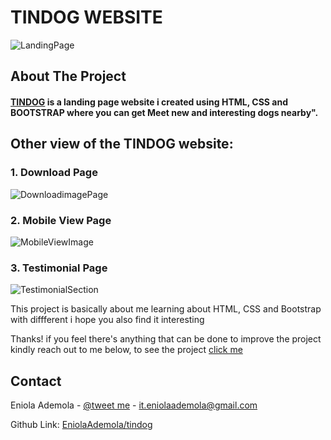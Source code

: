 # TINDOG WEBSITE
![LandingPage](https://user-images.githubusercontent.com/107508295/191055115-62b3623f-63d6-4ec2-b09c-b9e32856404b.png)


## About The Project

#### [TINDOG](https://tindog-wheat.vercel.app/) is a landing page website i created using **HTML, CSS and BOOTSTRAP**  where you can get Meet new and interesting dogs nearby".

## Other view of the TINDOG website:
### 1. Download Page
![DownloadimagePage](https://user-images.githubusercontent.com/107508295/191058013-a7bd58f9-5e84-4b46-8608-261a6993238d.png)

### 2. Mobile View Page
![MobileViewImage](https://user-images.githubusercontent.com/107508295/191058710-55ca2e49-cca6-4558-9122-40cc7b5fe922.png)


### 3. Testimonial Page
![TestimonialSection](https://user-images.githubusercontent.com/107508295/191058388-1536f2c9-5fb5-486c-ac10-64bd40d59571.png)


This project is basically about me learning about HTML, CSS and Bootstrap with diffferent i hope you also find it interesting

Thanks! if you feel there's anything that can be done to improve the project kindly reach out to me below,
to see the project [click me](https://tindog-wheat.vercel.app/)

<!-- CONTACT -->
## Contact

Eniola Ademola - [@tweet me](https://twitter.com/_daveworld) - it.eniolaademola@gmail.com

Github Link: [EniolaAdemola/tindog](https://github.com/EniolaAdemola/tindog)
